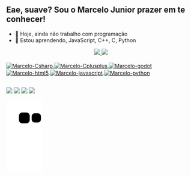 ## Eae, suave? Sou o Marcelo Junior prazer em te conhecer!
- 🔭 Hoje, ainda não trabalho com programação
- 🌱 Estou aprendendo, JavaScript, C++, C, Python

<div align="center">
  <a href="https://github.com/Marcelojr29">
  <img height="150em" src="https://github-readme-stats.vercel.app/api?username=Marcelojr29&show_icons=true&theme=dark&include_all_commits=true&count_private=true"/>
  <img height="150em" src="https://github-readme-stats.vercel.app/api/top-langs/?username=Marcelojr29&layout=compact&langs_count=7&theme=dark"/>
</div>
  
<div style="display: inline_block"><br>
  <img align="center" alt="Marcelo-Csharp" height="30" width="40" src="https://cdn.jsdelivr.net/gh/devicons/devicon/icons/csharp/csharp-original.svg" />
  <img align="center" alt="Marcelo-Cplusplus" height="30" width="40" src="https://cdn.jsdelivr.net/gh/devicons/devicon/icons/cplusplus/cplusplus-original.svg" />
  <img align="center" alt="Marcelo-godot" height="30" width="40" src="https://cdn.jsdelivr.net/gh/devicons/devicon/icons/godot/godot-original-wordmark.svg" />
  <img align="center" alt="Marcelo-html5" height="30" width="40" src="https://cdn.jsdelivr.net/gh/devicons/devicon/icons/html5/html5-original-wordmark.svg" />
  <img align="center" alt="Marcelo-javascript" height="30" width="40" src="https://cdn.jsdelivr.net/gh/devicons/devicon/icons/javascript/javascript-original.svg" />
  <img align="center" alt="Marcelo-python" height="30" width="40" src="https://cdn.jsdelivr.net/gh/devicons/devicon/icons/python/python-original.svg" />
</div>
  
  ##
  
<div>
<a href="https://www.youtube.com/channel/UCgAC_0lhnm7kjU1hiawUu3g" target="_blank"><img src="https://img.shields.io/badge/YouTube-FF0000?style=for-the-badge&logo=youtube&logoColor=white" target="_blank"></a>
  <a href="https://www.instagram.com/borgesjr_20/" target="_blank"><img src="https://img.shields.io/badge/-Instagram-%23E4405F?style=for-the-badge&logo=instagram&logoColor=white" target="_blank"></a>
  <a href="https://www.twitch.tv/marceloborgesjr20" target="_blank"><img src="https://img.shields.io/badge/Twitch-9146FF?style=for-the-badge&logo=twitch&logoColor=white" target="_blank"></a>
  <a href = "mailto:contatoramarcelojr2904@gmail.com"><img src="https://img.shields.io/badge/-Gmail-%23333?style=for-the-badge&logo=gmail&logoColor=white" target="_blank"></a>
  
   ![Snake animation](https://github.com/rafaballerini/rafaballerini/blob/output/github-contribution-grid-snake.svg)
</div>
